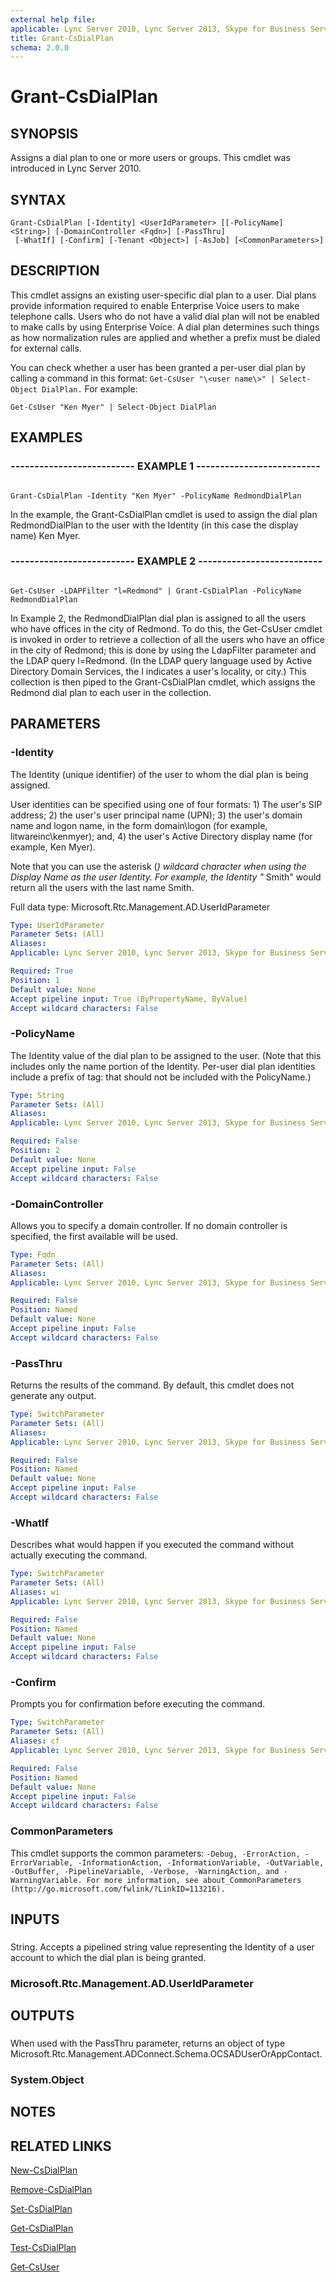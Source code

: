 ```yaml
---
external help file: 
applicable: Lync Server 2010, Lync Server 2013, Skype for Business Server 2015
title: Grant-CsDialPlan
schema: 2.0.0
---
```


# Grant-CsDialPlan

## SYNOPSIS

Assigns a dial plan to one or more users or groups.
This cmdlet was introduced in Lync Server 2010.




## SYNTAX

```
Grant-CsDialPlan [-Identity] <UserIdParameter> [[-PolicyName] <String>] [-DomainController <Fqdn>] [-PassThru]
 [-WhatIf] [-Confirm] [-Tenant <Object>] [-AsJob] [<CommonParameters>]
```

## DESCRIPTION

This cmdlet assigns an existing user-specific dial plan to a user.
Dial plans provide information required to enable Enterprise Voice users to make telephone calls.
Users who do not have a valid dial plan will not be enabled to make calls by using Enterprise Voice.
A dial plan determines such things as how normalization rules are applied and whether a prefix must be dialed for external calls.

You can check whether a user has been granted a per-user dial plan by calling a command in this format: `Get-CsUser "\<user name\>" | Select-Object DialPlan.`
For example:

`Get-CsUser "Ken Myer" | Select-Object DialPlan`


## EXAMPLES

### -------------------------- EXAMPLE 1 -------------------------- 
```

Grant-CsDialPlan -Identity "Ken Myer" -PolicyName RedmondDialPlan
```

In the example, the Grant-CsDialPlan cmdlet is used to assign the dial plan RedmondDialPlan to the user with the Identity (in this case the display name) Ken Myer.


### -------------------------- EXAMPLE 2 -------------------------- 
```

Get-CsUser -LDAPFilter "l=Redmond" | Grant-CsDialPlan -PolicyName RedmondDialPlan
```

In Example 2, the RedmondDialPlan dial plan is assigned to all the users who have offices in the city of Redmond.
To do this, the Get-CsUser cmdlet is invoked in order to retrieve a collection of all the users who have an office in the city of Redmond; this is done by using the LdapFilter parameter and the LDAP query l=Redmond.
(In the LDAP query language used by Active Directory Domain Services, the l indicates a user's locality, or city.) This collection is then piped to the Grant-CsDialPlan cmdlet, which assigns the Redmond dial plan to each user in the collection.


## PARAMETERS

### -Identity
The Identity (unique identifier) of the user to whom the dial plan is being assigned.

User identities can be specified using one of four formats: 1) The user's SIP address; 2) the user's user principal name (UPN); 3) the user's domain name and logon name, in the form domain\logon (for example, litwareinc\kenmyer); and, 4) the user's Active Directory display name (for example, Ken Myer).

Note that you can use the asterisk (*) wildcard character when using the Display Name as the user Identity.
For example, the Identity "* Smith" would return all the users with the last name Smith.

Full data type: Microsoft.Rtc.Management.AD.UserIdParameter

```yaml
Type: UserIdParameter
Parameter Sets: (All)
Aliases: 
Applicable: Lync Server 2010, Lync Server 2013, Skype for Business Server 2015

Required: True
Position: 1
Default value: None
Accept pipeline input: True (ByPropertyName, ByValue)
Accept wildcard characters: False
```

### -PolicyName

The Identity value of the dial plan to be assigned to the user.
(Note that this includes only the name portion of the Identity.
Per-user dial plan identities include a prefix of tag: that should not be included with the PolicyName.)




```yaml
Type: String
Parameter Sets: (All)
Aliases: 
Applicable: Lync Server 2010, Lync Server 2013, Skype for Business Server 2015

Required: False
Position: 2
Default value: None
Accept pipeline input: False
Accept wildcard characters: False
```

### -DomainController

Allows you to specify a domain controller.
If no domain controller is specified, the first available will be used.




```yaml
Type: Fqdn
Parameter Sets: (All)
Aliases: 
Applicable: Lync Server 2010, Lync Server 2013, Skype for Business Server 2015

Required: False
Position: Named
Default value: None
Accept pipeline input: False
Accept wildcard characters: False
```

### -PassThru

Returns the results of the command.
By default, this cmdlet does not generate any output.



```yaml
Type: SwitchParameter
Parameter Sets: (All)
Aliases: 
Applicable: Lync Server 2010, Lync Server 2013, Skype for Business Server 2015

Required: False
Position: Named
Default value: None
Accept pipeline input: False
Accept wildcard characters: False
```

### -WhatIf

Describes what would happen if you executed the command without actually executing the command.



```yaml
Type: SwitchParameter
Parameter Sets: (All)
Aliases: wi
Applicable: Lync Server 2010, Lync Server 2013, Skype for Business Server 2015

Required: False
Position: Named
Default value: None
Accept pipeline input: False
Accept wildcard characters: False
```

### -Confirm

Prompts you for confirmation before executing the command.


```yaml
Type: SwitchParameter
Parameter Sets: (All)
Aliases: cf
Applicable: Lync Server 2010, Lync Server 2013, Skype for Business Server 2015

Required: False
Position: Named
Default value: None
Accept pipeline input: False
Accept wildcard characters: False
```

### CommonParameters
This cmdlet supports the common parameters: `-Debug, -ErrorAction, -ErrorVariable, -InformationAction, -InformationVariable, -OutVariable, -OutBuffer, -PipelineVariable, -Verbose, -WarningAction, and -WarningVariable. For more information, see about_CommonParameters (http://go.microsoft.com/fwlink/?LinkID=113216).`

## INPUTS

###  
String.
Accepts a pipelined string value representing the Identity of a user account to which the dial plan is being granted.

### Microsoft.Rtc.Management.AD.UserIdParameter

## OUTPUTS

###  
When used with the PassThru parameter, returns an object of type Microsoft.Rtc.Management.ADConnect.Schema.OCSADUserOrAppContact.

### System.Object

## NOTES

## RELATED LINKS

[New-CsDialPlan](New-CsDialPlan.md)

[Remove-CsDialPlan](Remove-CsDialPlan.md)

[Set-CsDialPlan](Set-CsDialPlan.md)

[Get-CsDialPlan](Get-CsDialPlan.md)

[Test-CsDialPlan](Test-CsDialPlan.md)

[Get-CsUser](Get-CsUser.md)
